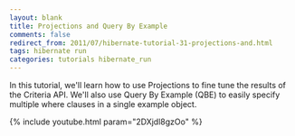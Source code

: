 ```yaml
---           
layout: blank
title: Projections and Query By Example
comments: false
redirect_from: 2011/07/hibernate-tutorial-31-projections-and.html
tags: hibernate run
categories: tutorials hibernate_run
---
```


In this tutorial, we'll learn how to use Projections to fine tune the results of the Criteria API. We'll also use Query By Example (QBE) to easily specify multiple where clauses in a single example object.

{% include youtube.html param="2DXjdl8gzOo" %}